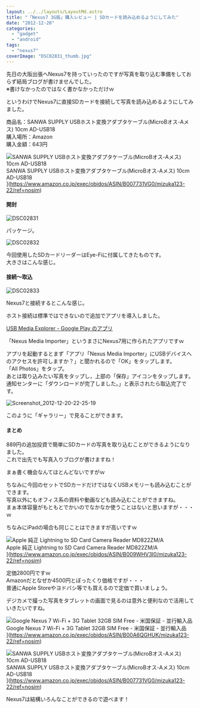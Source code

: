 ```yaml
---
layout: ../../layouts/LayoutMd.astro
title: "「Nexus7 3G版」購入レビュー | SDカードを読み込めるようにしてみた"
date: "2012-12-20"
categories: 
  - "gadget"
  - "android"
tags: 
  - "nexus7"
coverImage: "DSC02831_thumb.jpg"
---
```


先日の大阪出張へNexus7を持っていったのですが写真を取り込む準備をしておらず結局ブログが書けませんでした。  
※書けなかったのではなく書かなかっただけｗ

というわけでNexus7に直接SDカードを接続して写真を読み込めるようにしてみました。

商品名：SANWA SUPPLY USBホスト変換アダプタケーブル(MicroBオス-Aメス) 10cm AD-USB18  
購入場所：Amazon  
購入金額：643円

![SANWA SUPPLY USBホスト変換アダプタケーブル(MicroBオス-Aメス) 10cm AD-USB18](/archive/images/41BN8T-U%2B9L._SL160_.jpg)  
SANWA SUPPLY USBホスト変換アダプタケーブル(MicroBオス-Aメス) 10cm AD-USB18  
](https://www.amazon.co.jp/exec/obidos/ASIN/B007731VG0/mizuka123-22/ref=nosim)

#### 開封

![DSC02831](/archive/images/DSC02831_thumb.jpg "DSC02831")

パッケージ。

![DSC02832](/archive/images/DSC02832_thumb.jpg "DSC02832")

今回使用したSDカードリーダーはEye-Fiに付属してきたものです。  
大きさはこんな感じ。

#### 接続～取込

![DSC02833](/archive/images/DSC02833_thumb.jpg "DSC02833")

Nexus7と接続するとこんな感じ。

ホスト接続は標準ではできないので追加でアプリを導入しました。

[USB Media Explorer \- Google Play のアプリ](https://play.google.com/store/apps/details?id=com.homeysoft.nexususb.importer&hl=ja&gl=US)

「Nexus Media Importer」というまさにNexus7用に作られたアプリですｗ

アプリを起動するとまず「アプリ「Nexus Media Importer」にUSBデバイスへのアクセスを許可しますか？」と聞かれるので「OK」をタップします。  
「All Photos」をタップ。  
あとは取り込みたい写真をタップし，上部の「保存」アイコンをタップします。  
通知センターに「ダウンロードが完了しました。」と表示されたら取込完了です。

![Screenshot_2012-12-20-22-25-19](/archive/images/Screenshot_2012-12-20-22-25-19_thumb.png "Screenshot_2012-12-20-22-25-19")


このように「ギャラリー」で見ることができます。

#### まとめ

889円の追加投資で簡単にSDカードの写真を取り込むことができるようになりました。  
これで出先でも写真入りブログが書けますね！

まぁ書く機会なんてほとんどないですがｗ

ちなみに今回のセットでSDカードだけではなくUSBメモリーも読み込むことができます。  
写真以外にもオフィス系の資料や動画なども読み込むことができますね。  
まぁ本体容量がもともとでかいのでなかなか使うことはないと思いますが・・・ｗ

ちなみにiPadの場合も同じことはできますが高いですｗ

![Apple 純正 Lightning to SD Card Camera Reader MD822ZM/A](/archive/images/21r7311PqBL._SL160_.jpg)  
Apple 純正 Lightning to SD Card Camera Reader MD822ZM/A  
](https://www.amazon.co.jp/exec/obidos/ASIN/B009WHV3I0/mizuka123-22/ref=nosim)

定価2800円ですｗ  
Amazonだとなぜか4500円とぼったくり価格ですが・・・  
普通にApple Storeやヨドバシ等でも買えるので定価で買いましょう。

デジカメで撮った写真をタブレットの画面で見るのは意外と便利なので活用していきたいですね。

![Google Nexus 7 Wi-Fi + 3G Tablet 32GB SIM Free - 米国保証 - 並行輸入品](/archive/images/41OjNcR2FTL._SL160_.jpg)  
Google Nexus 7 Wi-Fi + 3G Tablet 32GB SIM Free - 米国保証 - 並行輸入品  
](https://www.amazon.co.jp/exec/obidos/ASIN/B00A6QGHUK/mizuka123-22/ref=nosim)

![SANWA SUPPLY USBホスト変換アダプタケーブル(MicroBオス-Aメス) 10cm AD-USB18](/archive/images/41BN8T-U%2B9L._SL160_.jpg)  
SANWA SUPPLY USBホスト変換アダプタケーブル(MicroBオス-Aメス) 10cm AD-USB18  
](https://www.amazon.co.jp/exec/obidos/ASIN/B007731VG0/mizuka123-22/ref=nosim)

Nexus7は結構いろんなことができるので遊べます！
